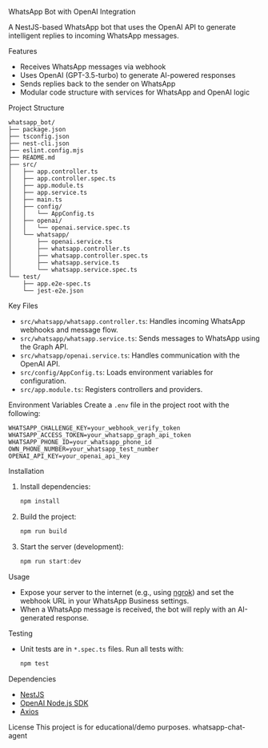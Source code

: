 WhatsApp Bot with OpenAI Integration

A NestJS-based WhatsApp bot that uses the OpenAI API to generate intelligent replies to incoming WhatsApp messages.

Features
- Receives WhatsApp messages via webhook
- Uses OpenAI (GPT-3.5-turbo) to generate AI-powered responses
- Sends replies back to the sender on WhatsApp
- Modular code structure with services for WhatsApp and OpenAI logic

Project Structure
```
whatsapp_bot/
├── package.json
├── tsconfig.json
├── nest-cli.json
├── eslint.config.mjs
├── README.md
├── src/
│   ├── app.controller.ts
│   ├── app.controller.spec.ts
│   ├── app.module.ts
│   ├── app.service.ts
│   ├── main.ts
│   ├── config/
│   │   └── AppConfig.ts
│   ├── openai/
│   │   └── openai.service.spec.ts
│   └── whatsapp/
│       ├── openai.service.ts
│       ├── whatsapp.controller.ts
│       ├── whatsapp.controller.spec.ts
│       ├── whatsapp.service.ts
│       └── whatsapp.service.spec.ts
└── test/
    ├── app.e2e-spec.ts
    └── jest-e2e.json
```

Key Files
- `src/whatsapp/whatsapp.controller.ts`: Handles incoming WhatsApp webhooks and message flow.
- `src/whatsapp/whatsapp.service.ts`: Sends messages to WhatsApp using the Graph API.
- `src/whatsapp/openai.service.ts`: Handles communication with the OpenAI API.
- `src/config/AppConfig.ts`: Loads environment variables for configuration.
- `src/app.module.ts`: Registers controllers and providers.

Environment Variables
Create a `.env` file in the project root with the following:
```
WHATSAPP_CHALLENGE_KEY=your_webhook_verify_token
WHATSAPP_ACCESS_TOKEN=your_whatsapp_graph_api_token
WHATSAPP_PHONE_ID=your_whatsapp_phone_id
OWN_PHONE_NUMBER=your_whatsapp_test_number
OPENAI_API_KEY=your_openai_api_key
```

Installation
1. Install dependencies:
   ```powershell
   npm install
   ```
2. Build the project:
   ```powershell
   npm run build
   ```
3. Start the server (development):
   ```powershell
   npm run start:dev
   ```
Usage
- Expose your server to the internet (e.g., using [ngrok](https://ngrok.com/)) and set the webhook URL in your WhatsApp Business settings.
- When a WhatsApp message is received, the bot will reply with an AI-generated response.

Testing
- Unit tests are in `*.spec.ts` files. Run all tests with:
   ```powershell
   npm test
   ```

Dependencies
- [NestJS](https://nestjs.com/)
- [OpenAI Node.js SDK](https://www.npmjs.com/package/openai)
- [Axios](https://www.npmjs.com/package/axios)

License
This project is for educational/demo purposes.
  w h a t s a p p - c h a t - a g e n t 
 
 
